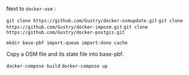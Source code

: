 Next to ``docker-osm`` :

``git clone https://github.com/Gustry/docker-osmupdate.git``
``git clone https://github.com/Gustry/docker-imposm.git``
``git clone https://github.com/Gustry/docker-postgis.git``

``mkdir base-pbf import-queue import-done cache``

Copy a OSM file and its state file into base-pbf.

``docker-compose build``
``docker-compose up``